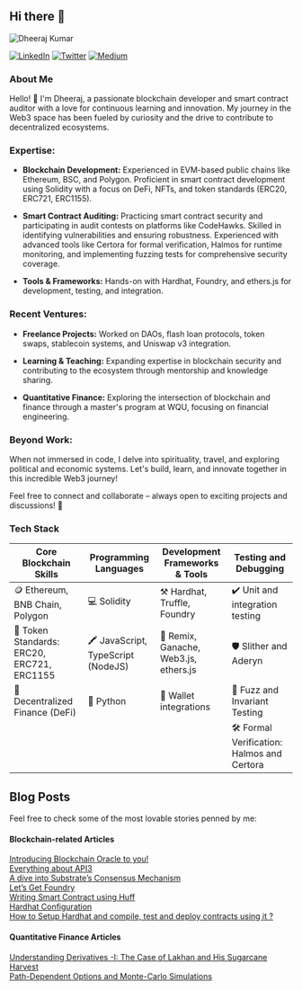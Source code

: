 ## Hi there 👋

![Dheeraj Kumar](https://azure-annual-planarian-109.mypinata.cloud/ipfs/QmQMzbr8UAASJp5K1tV9j1zzax94MDvXuZyTWt9yEatVhq)

[![LinkedIn](https://img.icons8.com/?size=64&id=XRDimtpq5vCY&format=png)](https://www.linkedin.com/in/dheeraj-kumar-yaduwanshi/)
[![Twitter](https://img.icons8.com/?size=64&id=bG29Ckcdp6YP&format=png)](https://twitter.com/imdheeraj28)
[![Medium](https://img.icons8.com/?size=64&id=sqYv6jHqkMo4&format=png)](https://medium.com/@imdheeraj28)

### About Me

Hello! 👋 I'm Dheeraj, a passionate blockchain developer and smart contract auditor with a love for continuous learning and innovation. My journey in the Web3 space has been fueled by curiosity and the drive to contribute to decentralized ecosystems.

### Expertise:

- **Blockchain Development:** Experienced in EVM-based public chains like Ethereum, BSC, and Polygon. Proficient in smart contract development using Solidity with a focus on DeFi, NFTs, and token standards (ERC20, ERC721, ERC1155).

- **Smart Contract Auditing:** Practicing smart contract security and participating in audit contests on platforms like CodeHawks. Skilled in identifying vulnerabilities and ensuring robustness.
  Experienced with advanced tools like Certora for formal verification, Halmos for runtime monitoring, and implementing fuzzing tests for comprehensive security coverage.

- **Tools & Frameworks:** Hands-on with Hardhat, Foundry, and ethers.js for development, testing, and integration.

### Recent Ventures:

- **Freelance Projects:** Worked on DAOs, flash loan protocols, token swaps, stablecoin systems, and Uniswap v3 integration.

- **Learning & Teaching:** Expanding expertise in blockchain security and contributing to the ecosystem through mentorship and knowledge sharing.

- **Quantitative Finance:** Exploring the intersection of blockchain and finance through a master's program at WQU, focusing on financial engineering.

### Beyond Work:

When not immersed in code, I delve into spirituality, travel, and exploring political and economic systems. Let's build, learn, and innovate together in this incredible Web3 journey!

Feel free to connect and collaborate – always open to exciting projects and discussions! 🚀

<!-- ### Tech Stack

#### Core Blockchain Skills

🪙 Ethereum, BNB Chain, Polygon
📜 Token Standards: ERC20, ERC721, ERC1155
💱 Decentralized Finance (DeFi)

#### Programming Languages

💻 Solidity
🖍️ JavaScript, TypeScript, (NodeJS) <br>
🐍 Python

#### Development Frameworks & Tools

⚒️ Hardhat, Truffle, Foundry
🧪 Remix, Ganache, Web3.js, ethers.js <br>
🔐 Wallet integrations

#### Testing and Debugging

✔️ Unit and integration testing <br>
🛡️ Slither and Aderyn
🔄 Fuzz and Invariant Testing <br>
🛠️ Formal Verification: Halmos and Certora -->

### Tech Stack

| **Core Blockchain Skills**                 | **Programming Languages**          | **Development Frameworks & Tools**    | **Testing and Debugging**                  |
| ------------------------------------------ | ---------------------------------- | ------------------------------------- | ------------------------------------------ |
| 🪙 Ethereum, BNB Chain, Polygon            | 💻 Solidity                        | ⚒️ Hardhat, Truffle, Foundry          | ✔️ Unit and integration testing            |
| 📜 Token Standards: ERC20, ERC721, ERC1155 | 🖍️ JavaScript, TypeScript (NodeJS) | 🧪 Remix, Ganache, Web3.js, ethers.js | 🛡️ Slither and Aderyn                      |
| 💱 Decentralized Finance (DeFi)            | 🐍 Python                          | 🔐 Wallet integrations                | 🔄 Fuzz and Invariant Testing              |
|                                            |                                    |                                       | 🛠️ Formal Verification: Halmos and Certora |

## Blog Posts

Feel free to check some of the most lovable stories penned by me:

#### Blockchain-related Articles

[Introducing Blockchain Oracle to you!](https://medium.com/coinmonks/introducing-blockchain-oracle-to-you-52da65725502) <br>
[Everything about API3](https://medium.com/coinmonks/everything-about-api3-c0a5dd2c75ba) <br>
[A dive into Substrate’s Consensus Mechanism](https://medium.com/coinmonks/a-dive-into-substrates-consensus-mechanism-30366a4a4213) <br>
[Let’s Get Foundry](https://medium.com/coinmonks/lets-get-foundry-05cac67b2632) <br>
[Writing Smart Contract using Huff](https://medium.com/coinmonks/writing-smart-constract-using-huff-ced6a094c124) <br>
[Hardhat Configuration](https://medium.com/coinmonks/hardhat-configuration-c96415d4fcba) <br>
[How to Setup Hardhat and compile, test and deploy contracts using it ?](https://medium.com/@imdheeraj28/how-to-setup-hardhat-and-compile-test-and-deploy-contracts-using-it-30b1d57b4602)

#### Quantitative Finance Articles

[Understanding Derivatives -I: The Case of Lakhan and His Sugarcane Harvest](https://medium.com/@imdheeraj28/understanding-derivatives-i-the-case-of-lakhan-and-his-sugarcane-harvest-62370c2f94e9) <br>
[Path-Dependent Options and Monte-Carlo Simulations](https://medium.com/@imdheeraj28/path-dependent-options-and-monte-carlo-simulations-be16bfcdc424)

<!--
**dheerajkumardk/dheerajkumardk** is a ✨ _special_ ✨ repository because its `README.md` (this file) appears on your GitHub profile.

Here are some ideas to get you started:

- 🔭 I’m currently working on ...
- 🌱 I’m currently learning ...
- 👯 I’m looking to collaborate on ...
- 🤔 I’m looking for help with ...
- 💬 Ask me about ...
- 📫 How to reach me: ...
- 😄 Pronouns: ...
- ⚡ Fun fact: ...
-->
